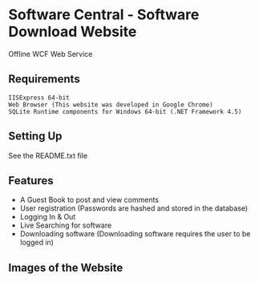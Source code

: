 # Software Central - Software Download Website
Offline WCF Web Service

## Requirements
```
IISExpress 64-bit
Web Browser (This website was developed in Google Chrome)
SQLite Runtime components for Windows 64-bit (.NET Framework 4.5)
```
## Setting Up
See the README.txt file

## Features
* A Guest Book to post and view comments <br/>
* User registration (Passwords are hashed and stored in the database) <br/> 
* Logging In & Out <br/>
* Live Searching for software <br/>
* Downloading software (Downloading software requires the user to be logged in) <br/>

## Images of the Website
